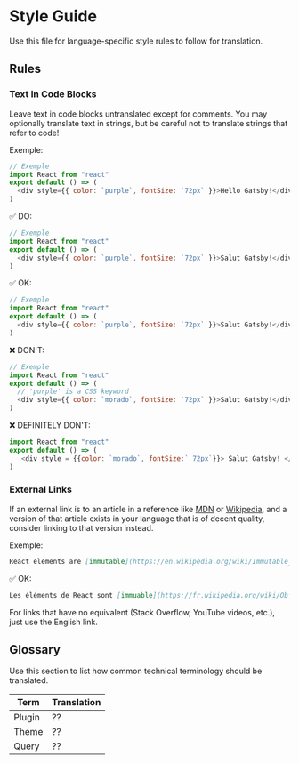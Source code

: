 # Style Guide

Use this file for language-specific style rules to follow for translation.

## Rules

### Text in Code Blocks

Leave text in code blocks untranslated except for comments. You may optionally translate text in strings, but be careful not to translate strings that refer to code!

Exemple:

```js
// Exemple
import React from "react"
export default () => (
  <div style={{ color: `purple`, fontSize: `72px` }}>Hello Gatsby!</div>
)
```

✅ DO:

```js
// Exemple
import React from "react"
export default () => (
  <div style={{ color: `purple`, fontSize: `72px` }}>Salut Gatsby!</div>
)
```

✅ OK:

```js
// Exemple
import React from "react"
export default () => (
  <div style={{ color: `purple`, fontSize: `72px` }}>Salut Gatsby!</div>
)
```

❌ DON'T:

```js
// Exemple
import React from "react"
export default () => (
  // 'purple' is a CSS keyword
  <div style={{ color: `morado`, fontSize: `72px` }}>Salut Gatsby!</div>
)
```

❌ DEFINITELY DON'T:

```js
import React from "react"
export default () => (
   <div style = {{color: `morado`, fontSize:` 72px`}}> Salut Gatsby! </div>
)
```

### External Links

If an external link is to an article in a reference like [MDN] or [Wikipedia], and a version of that article exists in your language that is of decent quality, consider linking to that version instead.

[mdn]: https://developer.mozilla.org/fr/
[wikipedia]: https://fr.wikipedia.org/wiki/Wikip%C3%A9dia:Accueil_principal

Exemple:

```md
React elements are [immutable](https://en.wikipedia.org/wiki/Immutable_object).
```

✅ OK:

```md
Les éléments de React sont [immuable](https://fr.wikipedia.org/wiki/Objet_immuable).
```

For links that have no equivalent (Stack Overflow, YouTube videos, etc.), just use the English link.

## Glossary

Use this section to list how common technical terminology should be translated.

| Term   | Translation |
| ------ | ----------- |
| Plugin | ??          |
| Theme  | ??          |
| Query  | ??          |
